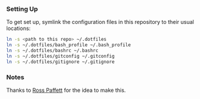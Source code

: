 ### Setting Up

To get set up, symlink the configuration files in this repository to their usual locations:

```sh
ln -s <path to this repo> ~/.dotfiles
ln -s ~/.dotfiles/bash_profile ~/.bash_profile
ln -s ~/.dotfiles/bashrc ~/.bashrc
ln -s ~/.dotfiles/gitconfig ~/.gitconfig
ln -s ~/.dotfiles/gitignore ~/.gitignore
```

### Notes

Thanks to [Ross Paffett](https://github.com/raws/dotfiles) for the idea to make this.
